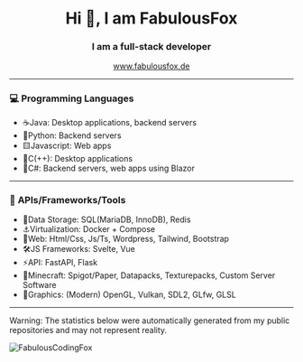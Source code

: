 <h1 align="center">Hi 👋, I am FabulousFox</h1>
<h3 align="center">I am a full-stack developer</h3>

<p align="center"><a href="https://www.fabulousfox.de/">www.fabulousfox.de</a></p>

<hr>

<h3> 💻 <b>Programming Languages</b></h3>
<ul>
    <li>☕Java: Desktop applications, backend servers</li>
    <li>🐍Python: Backend servers</li>
    <li>🟨Javascript: Web apps</li>
    <li>🐀C(++): Desktop applications</li>
    <li>📗C#: Backend servers, web apps using Blazor</li>
</ul>

<hr>

<h3> 🚀 <b>APIs/Frameworks/Tools</b></h3>
<ul>
    <li>🧮Data Storage: SQL(MariaDB, InnoDB), Redis</li>
    <li>⚓Virtualization: Docker + Compose</li>
    <li>📜Web: Html/Css, Js/Ts, Wordpress, Tailwind, Bootstrap</li>
    <li>🛠️JS Frameworks: Svelte, Vue</li>
    <li>⚡API: FastAPI, Flask</li>
    <li>📗Minecraft: Spigot/Paper, Datapacks, Texturepacks, Custom Server Software</li>
    <li>👾Graphics: (Modern) OpenGL, Vulkan, SDL2, GLfw, GLSL</li>
</ul>

<hr>

Warning: The statistics below were automatically generated from my public repositories and may not represent reality.

<img src="https://github-readme-stats.vercel.app/api/top-langs?username=FabulousCodingFox&show_icons=true&locale=en&langs_count=10&theme=transparent" alt="FabulousCodingFox" />
